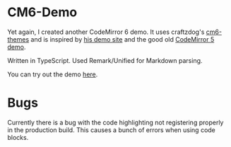 # CM6-Demo

Yet again, I created another CodeMirror 6 demo. It uses craftzdog's [cm6-themes](https://github.com/craftzdog/cm6-themes) and is inspired by [his demo site](https://cm6-themes.netlify.app/) and the good old [CodeMirror 5 demo](https://codemirror.net/5/index.html).

Written in TypeScript. Used Remark/Unified for Markdown parsing.

You can try out the demo [here](https://cm6-demo.vercel.app/).

# Bugs

Currently there is a bug with the code highlighting not registering properly in the production build. This causes a bunch of errors when using code blocks.